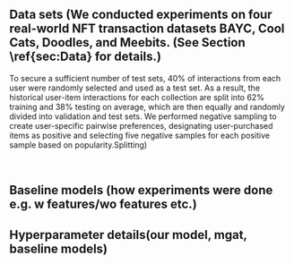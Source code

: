 ## Data sets (We conducted experiments on four real-world NFT transaction datasets BAYC, Cool Cats, Doodles, and Meebits. (See Section \ref{sec:Data} for details.)  
To secure a sufficient number of test sets, 40\% of interactions from each user were randomly selected and used as a test set. As a result, the historical user-item interactions for each collection are split into 62\% training and 38\% testing on average, which are then equally and randomly divided into validation and test sets. 
We performed negative sampling to create user-specific pairwise preferences, designating user-purchased items as positive and selecting five negative samples for each positive sample based on popularity.Splitting)<br>

<br>

## Baseline models (how experiments were done e.g. w features/wo features etc.)


## Hyperparameter details(our model, mgat, baseline models)

